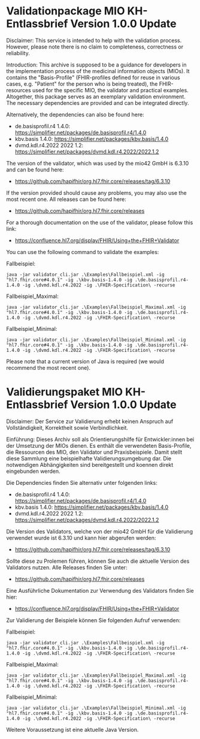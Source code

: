 # Validationpackage MIO KH-Entlassbrief Version 1.0.0 Update

Disclaimer: This service is intended to help with the validation process. However, please note there is no claim to completeness, correctness or reliability.

Introduction: This archive is supposed to be a guidance for developers in the implementation process of the medicinal information objects (MIOs). It contains the "Basis-Profile" (FHIR-profiles defined for reuse in various cases, e.g. "Patient" for the person who is being treated), the FHIR-resources used for the specific MIO, the validator and practical examples. Altogether, this package serves as an exemplary validation environment. The necessary dependencies are provided and can be integrated directly.

Alternatively, the dependencies can also be found here:

- de.basisprofil.r4 1.4.0: https://simplifier.net/packages/de.basisprofil.r4/1.4.0
- kbv.basis 1.4.0: https://simplifier.net/packages/kbv.basis/1.4.0
- dvmd.kdl.r4.2022 2022 1.2: https://simplifier.net/packages/dvmd.kdl.r4.2022/2022.1.2

The version of the validator, which was used by the mio42 GmbH is 6.3.10 and can be found here: 
- https://github.com/hapifhir/org.hl7.fhir.core/releases/tag/6.3.10

If the version provided should cause any problems, you may also use the most recent one. All releases can be found here:
- https://github.com/hapifhir/org.hl7.fhir.core/releases
  
For a thorough documentation on the use of the validator, please follow this link:
- https://confluence.hl7.org/display/FHIR/Using+the+FHIR+Validator

You can use the following command to validate the examples:

Fallbeispiel:
```
java -jar validator_cli.jar .\Examples\Fallbeispiel.xml -ig "hl7.fhir.core#4.0.1" -ig .\kbv.basis-1.4.0 -ig .\de.basisprofil.r4-1.4.0 -ig .\dvmd.kdl.r4.2022 -ig .\FHIR-Specification\ -recurse
```
Fallbeispiel_Maximal:
```
java -jar validator_cli.jar .\Examples\Fallbeispiel_Maximal.xml -ig "hl7.fhir.core#4.0.1" -ig .\kbv.basis-1.4.0 -ig .\de.basisprofil.r4-1.4.0 -ig .\dvmd.kdl.r4.2022 -ig .\FHIR-Specification\ -recurse
```

Fallbeispiel_Minimal:
```
java -jar validator_cli.jar .\Examples\Fallbeispiel_Minimal.xml -ig "hl7.fhir.core#4.0.1" -ig .\kbv.basis-1.4.0 -ig .\de.basisprofil.r4-1.4.0 -ig .\dvmd.kdl.r4.2022 -ig .\FHIR-Specification\ -recurse
```

Please note that a current version of Java is required (we would recommend the most recent one).


# Validierungspaket MIO KH-Entlassbrief Version 1.0.0 Update

Disclaimer: 
Der Service zur Validierung erhebt keinen Anspruch auf Vollständigkeit, Korrektheit sowie Verbindlichkeit.

Einführung:
Dieses Archiv soll als Orientierungshilfe für Entwickler:innen bei der Umsetzung der MIOs dienen. 
Es enthält die verwendeten Basis-Profile, die Ressourcen des MIO, den Validator und Praxisbeispiele. Damit stellt diese Sammlung eine beispielhafte Validierungsumgebung dar. Die notwendigen Abhängigkeiten sind bereitgestellt und koennen direkt eingebunden werden.


Die Dependencies finden Sie alternativ unter folgenden links:

- de.basisprofil.r4 1.4.0: https://simplifier.net/packages/de.basisprofil.r4/1.4.0
- kbv.basis 1.4.0: https://simplifier.net/packages/kbv.basis/1.4.0
- dvmd.kdl.r4.2022 2022 1.2: https://simplifier.net/packages/dvmd.kdl.r4.2022/2022.1.2

Die Version des Validators, welche von der mio42 GmbH für die Validierung verwendet wurde ist 6.3.10 und kann hier abgerufen werden:
- https://github.com/hapifhir/org.hl7.fhir.core/releases/tag/6.3.10

Sollte diese zu Prolemen führen, können Sie auch die aktuelle  Version des Validators nutzen. Alle Releases finden Sie unter: 
- https://github.com/hapifhir/org.hl7.fhir.core/releases

Eine Ausführliche Dokumentation zur Verwendung des Validators finden Sie hier:
- https://confluence.hl7.org/display/FHIR/Using+the+FHIR+Validator

Zur Validierung der Beispiele können Sie folgenden Aufruf verwenden:

Fallbeispiel:
```
java -jar validator_cli.jar .\Examples\Fallbeispiel.xml -ig "hl7.fhir.core#4.0.1" -ig .\kbv.basis-1.4.0 -ig .\de.basisprofil.r4-1.4.0 -ig .\dvmd.kdl.r4.2022 -ig .\FHIR-Specification\ -recurse
```
Fallbeispiel_Maximal:
```
java -jar validator_cli.jar .\Examples\Fallbeispiel_Maximal.xml -ig "hl7.fhir.core#4.0.1" -ig .\kbv.basis-1.4.0 -ig .\de.basisprofil.r4-1.4.0 -ig .\dvmd.kdl.r4.2022 -ig .\FHIR-Specification\ -recurse
```

Fallbeispiel_Minimal:
```
java -jar validator_cli.jar .\Examples\Fallbeispiel_Minimal.xml -ig "hl7.fhir.core#4.0.1" -ig .\kbv.basis-1.4.0 -ig .\de.basisprofil.r4-1.4.0 -ig .\dvmd.kdl.r4.2022 -ig .\FHIR-Specification\ -recurse
```

Weitere Voraussetzung ist eine aktuelle Java Version.

